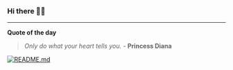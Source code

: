 ### Hi there 👋🏻


---

**Quote of the day**

> *Only do what your heart tells you.* - **Princess Diana** 

[![README.md](https://github.com/marcolovazzano/marcolovazzano/actions/workflows/readme.yml/badge.svg?branch=main)](https://github.com/marcolovazzano/marcolovazzano/actions/workflows/readme.yml)
